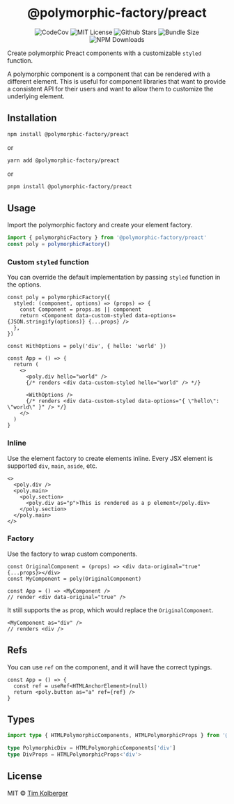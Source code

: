 <h1 align="center">@polymorphic-factory/preact</h1>

<p align="center">
  <img alt="CodeCov" src="https://codecov.io/gh/chakra-ui/polymorphic/branch/main/graph/badge.svg?token=GISB4HXIK7"/>
  <img alt="MIT License" src="https://img.shields.io/github/license/chakra-ui/polymorphic"/>
  <img alt="Github Stars" src="https://badgen.net/github/stars/chakra-ui/polymorphic" />
  <img alt="Bundle Size" src="https://badgen.net/bundlephobia/minzip/@polymorphic-factory/preact"/>
  <img alt="NPM Downloads" src="https://img.shields.io/npm/dm/@polymorphic-factory/preact?style=flat"/>
</p>

Create polymorphic Preact components with a customizable `styled` function.

A polymorphic component is a component that can be rendered with a different element. This is useful
for component libraries that want to provide a consistent API for their users and want to allow them
to customize the underlying element.

## Installation

```bash
npm install @polymorphic-factory/preact
```

or

```bash
yarn add @polymorphic-factory/preact
```

or

```bash
pnpm install @polymorphic-factory/preact
```

## Usage

Import the polymorphic factory and create your element factory.

```ts
import { polymorphicFactory } from '@polymorphic-factory/preact'
const poly = polymorphicFactory()
```

### Custom `styled` function

You can override the default implementation by passing `styled` function in the options.

```tsx
const poly = polymorphicFactory({
  styled: (component, options) => (props) => {
    const Component = props.as || component
    return <Component data-custom-styled data-options={JSON.stringify(options)} {...props} />
  },
})

const WithOptions = poly('div', { hello: 'world' })

const App = () => {
  return (
    <>
      <poly.div hello="world" />
      {/* renders <div data-custom-styled hello="world" /> */}

      <WithOptions />
      {/* renders <div data-custom-styled data-options="{ \"hello\": \"world\" }" /> */}
    </>
  )
}
```

### Inline

Use the element factory to create elements inline.
Every JSX element is supported `div`, `main`, `aside`, etc.

```tsx
<>
  <poly.div />
  <poly.main>
    <poly.section>
      <poly.div as="p">This is rendered as a p element</poly.div>
    </poly.section>
  </poly.main>
</>
```

### Factory

Use the factory to wrap custom components.

```tsx
const OriginalComponent = (props) => <div data-original="true" {...props}></div>
const MyComponent = poly(OriginalComponent)

const App = () => <MyComponent />
// render <div data-original="true" />
```

It still supports the `as` prop, which would replace the `OriginalComponent`.

```tsx
<MyComponent as="div" />
// renders <div />
```
## Refs

You can use `ref` on the component, and it will have the correct typings.

```tsx
const App = () => {
  const ref = useRef<HTMLAnchorElement>(null)
  return <poly.button as="a" ref={ref} />
}
```

## Types

```ts
import type { HTMLPolymorphicComponents, HTMLPolymorphicProps } from '@polymorphic-factory/preact'

type PolymorphicDiv = HTMLPolymorphicComponents['div']
type DivProps = HTMLPolymorphicProps<'div'>
```

## License

MIT © [Tim Kolberger](https://github.com/timkolberger)

